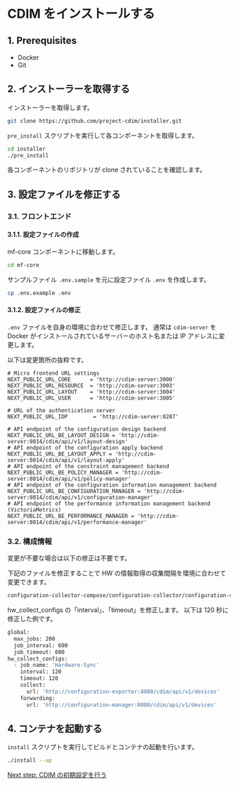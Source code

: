 # CDIM をインストールする

## 1. Prerequisites

- Docker
- Git

## 2. インストーラーを取得する

インストーラーを取得します。

```sh
git clone https://github.com/project-cdim/installer.git
```

`pre_install` スクリプトを実行して各コンポーネントを取得します。

```sh
cd installer
./pre_install
```

各コンポーネントのリポジトリが clone されていることを確認します。

## 3. 設定ファイルを修正する

### 3.1. フロントエンド

#### 3.1.1. 設定ファイルの作成

mf-core コンポーネントに移動します。

```sh
cd mf-core
```

サンプルファイル `.env.sample` を元に設定ファイル `.env` を作成します。

```sh
cp .env.example .env
```

#### 3.1.2. 設定ファイルの修正

`.env` ファイルを自身の環境に合わせて修正します。
通常は `cdim-server` を Docker がインストールされているサーバーのホスト名または IP アドレスに変更します。

以下は変更箇所の抜粋です。

```sh: .env
# Micro frontend URL settings
NEXT_PUBLIC_URL_CORE      = 'http://cdim-server:3000'
NEXT_PUBLIC_URL_RESOURCE  = 'http://cdim-server:3003'
NEXT_PUBLIC_URL_LAYOUT    = 'http://cdim-server:3004'
NEXT_PUBLIC_URL_USER      = 'http://cdim-server:3005'

# URL of the authentication server
NEXT_PUBLIC_URL_IDP        = 'http://cdim-server:8287'

# API endpoint of the configuration design backend
NEXT_PUBLIC_URL_BE_LAYOUT_DESIGN = 'http://cdim-server:8014/cdim/api/v1/layout-design'
# API endpoint of the configuration apply backend
NEXT_PUBLIC_URL_BE_LAYOUT_APPLY = 'http://cdim-server:8014/cdim/api/v1/layout-apply'
# API endpoint of the constraint management backend
NEXT_PUBLIC_URL_BE_POLICY_MANAGER = 'http://cdim-server:8014/cdim/api/v1/policy-manager'
# API endpoint of the configuration information management backend
NEXT_PUBLIC_URL_BE_CONFIGURATION_MANAGER = 'http://cdim-server:8014/cdim/api/v1/configuration-manager'
# API endpoint of the performance information management backend (VictoriaMetrics)
NEXT_PUBLIC_URL_BE_PERFORMANCE_MANAGER = 'http://cdim-server:8014/cdim/api/v1/performance-manager'
```

### 3.2. 構成情報

変更が不要な場合は以下の修正は不要です。

下記のファイルを修正することで HW の情報取得の収集間隔を環境に合わせて変更できます。

```sh
configuration-collector-compose/configuration-collector/configuration-collector/config/collect.yaml
```

hw_collect_configs の「interval」、「timeout」を修正します。
以下は 120 秒に修正した例です。

```sh
global:
  max_jobs: 200
  job_interval: 600
  job_timeout: 600
hw_collect_configs:
  - job_name: 'Hardware-Sync'
    interval: 120
    timeout: 120
    collect:
      url: 'http://configuration-exporter:8080/cdim/api/v1/devices'
    forwarding:
      url: 'http://configuration-manager:8080/cdim/api/v1/devices'
```

## 4. コンテナを起動する

`install` スクリプトを実行してビルドとコンテナの起動を行います。

```sh
./install --up
```

[Next step: CDIM の初期設定を行う](../setup/setup.md)
